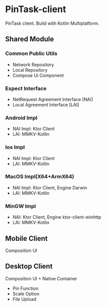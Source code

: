 # PinTask-client

PinTask client. Build with Kotlin Multiplatform.


## Shared Module

### Common Public Utils

- Network Repository
- Local Repository
- Compose Ui Component

### Expect Interface

- NetRequest Agreement Interface [NAI]
- Local Agreement Interface [LAI]

### Android Impl

- NAI Impl: Ktor Client
- LAI: MMKV-Kotlin

### Ios Impl

- NAI Impl: Ktor Client
- LAI: MMKV-Kotlin

### MacOS Impl(X64+ArmX64)

- NAI Impl: Ktor Client, Engine Darwin
- LAI: MMKV-Kotlin

### MinGW Impl

- NAI: Ktor Client, Engine ktor-client-winhttp
- LAI: MMKV-Kotlin

## Mobile Client

Composition UI

## Desktop Client

Composition UI + Native Container

- Pin Function
- Scale Option
- File Upload
